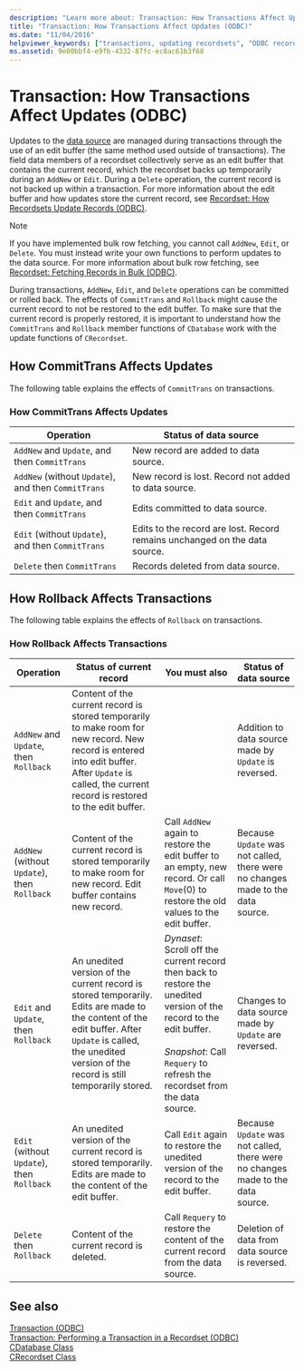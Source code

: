 ```yaml
---
description: "Learn more about: Transaction: How Transactions Affect Updates (ODBC)"
title: "Transaction: How Transactions Affect Updates (ODBC)"
ms.date: "11/04/2016"
helpviewer_keywords: ["transactions, updating recordsets", "ODBC recordsets, transactions", "transactions, rolling back", "CommitTrans method", "Rollback method, ODBC transactions"]
ms.assetid: 9e00bbf4-e9fb-4332-87fc-ec8ac61b3f68
---
```

# Transaction: How Transactions Affect Updates (ODBC)

Updates to the [data source](../../data/odbc/data-source-odbc.md) are managed during transactions through the use of an edit buffer (the same method used outside of transactions). The field data members of a recordset collectively serve as an edit buffer that contains the current record, which the recordset backs up temporarily during an `AddNew` or `Edit`. During a `Delete` operation, the current record is not backed up within a transaction. For more information about the edit buffer and how updates store the current record, see [Recordset: How Recordsets Update Records (ODBC)](../../data/odbc/recordset-how-recordsets-update-records-odbc.md).

> [!NOTE]
> If you have implemented bulk row fetching, you cannot call `AddNew`, `Edit`, or `Delete`. You must instead write your own functions to perform updates to the data source. For more information about bulk row fetching, see [Recordset: Fetching Records in Bulk (ODBC)](../../data/odbc/recordset-fetching-records-in-bulk-odbc.md).

During transactions, `AddNew`, `Edit`, and `Delete` operations can be committed or rolled back. The effects of `CommitTrans` and `Rollback` might cause the current record to not be restored to the edit buffer. To make sure that the current record is properly restored, it is important to understand how the `CommitTrans` and `Rollback` member functions of `CDatabase` work with the update functions of `CRecordset`.

## <a name="_core_how_committrans_affects_updates"></a> How CommitTrans Affects Updates

The following table explains the effects of `CommitTrans` on transactions.

### How CommitTrans Affects Updates

|Operation|Status of data source|
|---------------|---------------------------|
|`AddNew` and `Update`, and then `CommitTrans`|New record are added to data source.|
|`AddNew` (without `Update`), and then `CommitTrans`|New record is lost. Record not added to data source.|
|`Edit` and `Update`, and then `CommitTrans`|Edits committed to data source.|
|`Edit` (without `Update`), and then `CommitTrans`|Edits to the record are lost. Record remains unchanged on the data source.|
|`Delete` then `CommitTrans`|Records deleted from data source.|

## <a name="_core_how_rollback_affects_updates"></a> How Rollback Affects Transactions

The following table explains the effects of `Rollback` on transactions.

### How Rollback Affects Transactions

|Operation|Status of current record|You must also|Status of data source|
|---------------|------------------------------|-------------------|---------------------------|
|`AddNew` and `Update`, then `Rollback`|Content of the current record is stored temporarily to make room for new record. New record is entered into edit buffer. After `Update` is called, the current record is restored to the edit buffer.||Addition to data source made by `Update` is reversed.|
|`AddNew` (without `Update`), then `Rollback`|Content of the current record is stored temporarily to make room for new record. Edit buffer contains new record.|Call `AddNew` again to restore the edit buffer to an empty, new record. Or call `Move`(0) to restore the old values to the edit buffer.|Because `Update` was not called, there were no changes made to the data source.|
|`Edit` and `Update`, then `Rollback`|An unedited version of the current record is stored temporarily. Edits are made to the content of the edit buffer. After `Update` is called, the unedited version of the record is still temporarily stored.|*Dynaset*: Scroll off the current record then back to restore the unedited version of the record to the edit buffer.<br /><br /> *Snapshot*: Call `Requery` to refresh the recordset from the data source.|Changes to data source made by `Update` are reversed.|
|`Edit` (without `Update`), then `Rollback`|An unedited version of the current record is stored temporarily. Edits are made to the content of the edit buffer.|Call `Edit` again to restore the unedited version of the record to the edit buffer.|Because `Update` was not called, there were no changes made to the data source.|
|`Delete` then `Rollback`|Content of the current record is deleted.|Call `Requery` to restore the content of the current record from the data source.|Deletion of data from data source is reversed.|

## See also

[Transaction (ODBC)](../../data/odbc/transaction-odbc.md)<br/>
[Transaction: Performing a Transaction in a Recordset (ODBC)](../../data/odbc/transaction-performing-a-transaction-in-a-recordset-odbc.md)<br/>
[CDatabase Class](../../mfc/reference/cdatabase-class.md)<br/>
[CRecordset Class](../../mfc/reference/crecordset-class.md)
